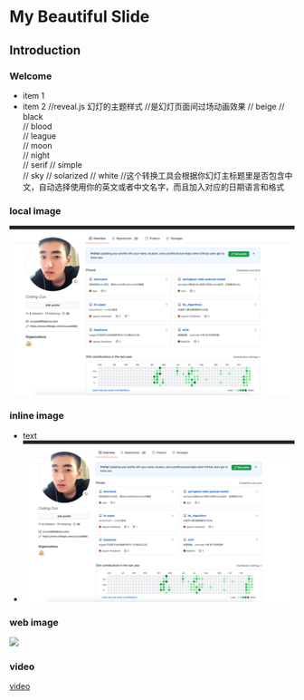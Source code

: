 # My Beautiful Slide

## Introduction

### Welcome

- item 1
- item 2
//reveal.js 幻灯的主题样式
//是幻灯页面间过场动画效果
// beige
// black  
// blood  
// league   
// moon  
// night  
// serif
// simple  
// sky 
// solarized 
// white
//这个转换工具会根据你幻灯主标题里是否包含中文，自动选择使用你的英文或者中文名字，而且加入对应的日期语言和格式
### local image

![](assets/1.png)

### inline image

- text
- ![](assets/1.png)


### web image

![](https://pics5.baidu.com/feed/a044ad345982b2b783d2347806ba66e877099bdf.jpeg?token=04f72eb14fd1e209e289e5415dadefe4)

### video

[video](assets/2.mp4)